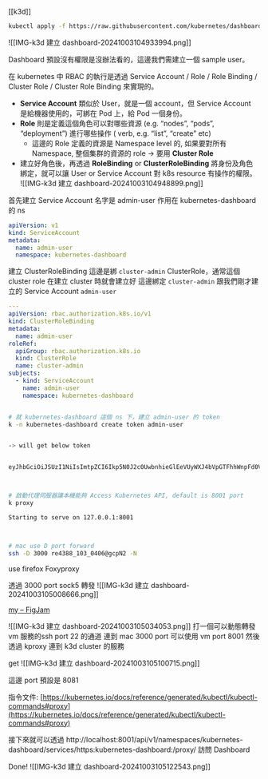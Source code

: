 [[k3d]]




```bash
kubectl apply -f https://raw.githubusercontent.com/kubernetes/dashboard/v2.7.0/aio/deploy/recommended.yaml
```

![[IMG-k3d 建立 dashboard-20241003104933994.png]]

Dashboard 預設沒有權限是沒辦法看的，這邊我們需建立一個 sample user。

在 kubernetes 中 RBAC 的執行是透過 Service Account / Role / Role Binding / Cluster Role / Cluster Role Binding 來實現的。
- **Service Account** 類似於 User，就是一個 account，但 Service Account 是給機器使用的，可綁在 Pod 上，給 Pod 一個身份。
- **Role** 則是定義這個角色可以對哪些資源 (e.g. “nodes”, “pods”, “deployment”) 進行哪些操作 ( verb, e.g. “list”, “create” etc) 
	- 這邊的 Role 定義的資源是 Namespace level 的, 如果要對所有 Namespace, 整個集群的資源的 role  -> 要用 **Cluster Role** 
- 建立好角色後，再透過 **RoleBinding** or **ClusterRoleBinding** 將身份及角色綁定，就可以讓 User or Service Account 對 k8s resource 有操作的權限。
![[IMG-k3d 建立 dashboard-20241003104948899.png]]



首先建立 Service Account
名字是 admin-user
作用在 kubernetes-dashboard 的 ns
```yaml
apiVersion: v1
kind: ServiceAccount
metadata:
  name: admin-user
  namespace: kubernetes-dashboard
```


建立 ClusterRoleBinding
這邊是綁 `cluster-admin` ClusterRole，通常這個 cluster role 在建立 cluster 時就會建立好
這邊綁定 `cluster-admin` 跟我們剛才建立的 Service Account `admin-user`
    
```yaml
---
apiVersion: rbac.authorization.k8s.io/v1
kind: ClusterRoleBinding
metadata:
  name: admin-user
roleRef:
  apiGroup: rbac.authorization.k8s.io
  kind: ClusterRole
  name: cluster-admin
subjects:
  - kind: ServiceAccount
    name: admin-user
    namespace: kubernetes-dashboard
```




```sh

# 就 kubernetes-dashboard 這個 ns 下，建立 admin-user 的 token
k -n kubernetes-dashboard create token admin-user


-> will get below token


eyJhbGciOiJSUzI1NiIsImtpZCI6Ikp5N0J2c0UwbnhieGlEeVUyWXJ4bVpGTFhhWnpFd0VVNWkyeU1UVHlwNmsifQ.eyJhdWQiOlsiaHR0cHM6Ly9rdWJlcm5ldGVzLmRlZmF1bHQuc3ZjLmNsdXN0ZXIubG9jYWwiLCJrM3MiXSwiZXhwIjoxNzE4NDI0MDk0LCJpYXQiOjE3MTg0MjA0OTQsImlzcyI6Imh0dHBzOi8va3ViZXJuZXRlcy5kZWZhdWx0LnN2Yy5jbHVzdGVyLmxvY2FsIiwia3ViZXJuZXRlcy5pbyI6eyJuYW1lc3BhY2UiOiJrdWJlcm5ldGVzLWRhc2hib2FyZCIsInNlcnZpY2VhY2NvdW50Ijp7Im5hbWUiOiJhZG1pbi11c2VyIiwidWlkIjoiNGZiNTBkNTYtNjI2YS00MDM1LTliYWUtNzAwZTI4M2JiNTNkIn19LCJuYmYiOjE3MTg0MjA0OTQsInN1YiI6InN5c3RlbTpzZXJ2aWNlYWNjb3VudDprdWJlcm5ldGVzLWRhc2hib2FyZDphZG1pbi11c2VyIn0.Vk-e7K5KRrfN2B8Kgseco27hKVs1okRzCCdFIEzgFBAHikMKUzOcGhbDXPpYCxj3yINuXeGD7JZWds0AYRFCjAozGJ26hs8wNgBweXu8sNcwqVZ05ZZzcmH4nhf8WrHxawKoSzm2rFcrTA-oZPyrNVAwsQfMm7BOwt5N3g6tGFboh6fKoSjDTXOf3SPiIkJxpvo4ATx4f5FdlDhfYh5md1Gr_Z3tc9e_23Nsv-RliUiw1QxXBtRJ0dGwgnzV0Ktk-541v1c7Pr5G2XnmeunVdatUSrgbnuhlCbb9EvGaL4DPgj22rtji29S2BXY1mnXFl72ZDQ4GZFpYjwRup1acuA



# 啟動代理伺服器讓本機能夠 Access Kubernetes API, default is 8001 port
k proxy

Starting to serve on 127.0.0.1:8001



# mac use D port forward
ssh -D 3000 re4388_103_0406@gcpN2 -N
```

use firefox Foxyproxy


透過 3000 port sock5 轉發
![[IMG-k3d 建立 dashboard-20241003105008666.png]]

[my – FigJam](https://www.figma.com/board/4MD4T4IegKTKPRN3RdJGE5/my?node-id=14-311&t=3juoAs6JSyykVQuK-0)


![[IMG-k3d 建立 dashboard-20241003105034053.png]]
打一個可以動態轉發 vm 服務的ssh port 22 的通道 連到 mac 3000 port
可以使用 vm port 8001
然後透過 kproxy 連到 k3d  cluster 的服務



get
![[IMG-k3d 建立 dashboard-20241003105100715.png]]



這邊 port 預設是 8081

指令文件: [https://kubernetes.io/docs/reference/generated/kubectl/kubectl-commands#proxy](https://kubernetes.io/docs/reference/generated/kubectl/kubectl-commands#proxy)

接下來就可以透過 http://localhost:8001/api/v1/namespaces/kubernetes-dashboard/services/https:kubernetes-dashboard:/proxy/
訪問 Dashboard

Done!
![[IMG-k3d 建立 dashboard-20241003105122543.png]]